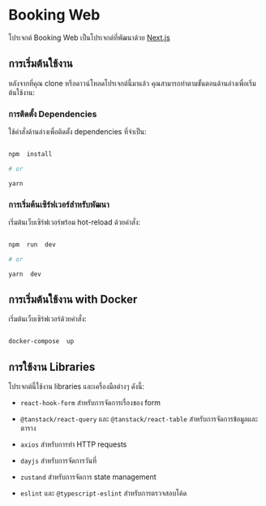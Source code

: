 # Booking Web

  

โปรเจกต์ Booking Web เป็นโปรเจกต์ที่พัฒนาด้วย [Next.js](https://nextjs.org/)

  

## การเริ่มต้นใช้งาน

  

หลังจากที่คุณ clone หรือดาวน์โหลดโปรเจกต์นี้มาแล้ว คุณสามารถทำตามขั้นตอนด้านล่างเพื่อเริ่มต้นใช้งาน:

  

### การติดตั้ง Dependencies

  

ใช้คำสั่งด้านล่างเพื่อติดตั้ง dependencies ที่จำเป็น:

```bash

npm  install

# or

yarn

```


### การเริ่มต้นเซิร์ฟเวอร์สำหรับพัฒนา

  

เริ่มต้นเว็บเซิร์ฟเวอร์พร้อม hot-reload ด้วยคำสั่ง:

```bash

npm  run  dev

# or

yarn  dev

```

## การเริ่มต้นใช้งาน with Docker

  

เริ่มต้นเว็บเซิร์ฟเวอร์ด้วยคำสั่ง:

```bash

docker-compose  up

```

## การใช้งาน Libraries

  

โปรเจกต์นี้ใช้งาน libraries และเครื่องมือต่างๆ ดังนี้:

  

-  `react-hook-form` สำหรับการจัดการเรื่องของ form

-  `@tanstack/react-query` และ `@tanstack/react-table` สำหรับการจัดการข้อมูลและตาราง

-  `axios` สำหรับการทำ HTTP requests

-  `dayjs` สำหรับการจัดการวันที่

-  `zustand` สำหรับการจัดการ state management

-  `eslint` และ `@typescript-eslint` สำหรับการตรวจสอบโค้ด